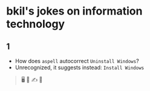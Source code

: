 # bkil's jokes on information technology

## 1
- How does `aspell` autocorrect `Uninstall Windows`?
- Unrecognized, it suggests instead: `Install Windows`

> 🖥️️ 🐧 ✍️ 🤖
